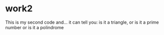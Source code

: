 # work2
This is my second code and... it can tell you: is it a triangle, or is it a prime number or is it a polindrome
